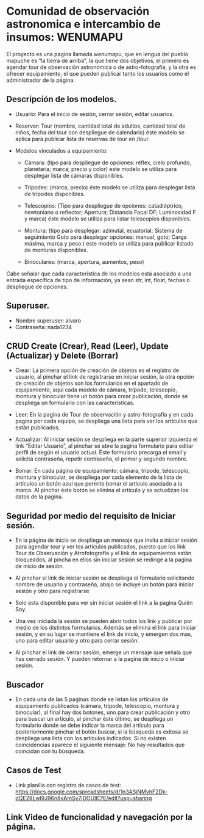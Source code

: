 # Comunidad de observación astronomica e intercambio de insumos: WENUMAPU

El proyecto es una pagina llamada wenumapu, que en lengua del pueblo mapuche es “la tierra de arriba”, la que tiene dos objetivos, el primero es agendar tour de observación astronómica o de astro-fotografía, y la otra es ofrecer equipamiento, el que pueden publicar tanto los usuarios como el administrador de la página.

## Descripción de los modelos.
- Usuario: Para el inicio de sesión, cerrar sesión, editar usuarios.

- Reservar: Tour (nombre, cantidad total de adultos, cantidad total de niños, fecha del tour con despliegue de calendario) éste modelo se aplica para publicar lista de reservas de tour en /tour.

- Modelos vinculados a equipamiento:
	- Cámara: (tipo para despliegue de opciones: réflex, cielo profundo, planetaria; marca; precio y 	color) este modelo se utiliza para desplegar lista de cámaras disponibles.  
	
	- Trípodes: (marca, precio) éste modelo se utiliza para desplegar lista de trípodes disponibles.

	- Telescopios: (Tipo para despliegue de opciones: catadióptrico, newtoniano o reflector; 	Apertura; Distancia Focal DF; Luminosidad F y marca) éste modelo se utiliza para listar 	telescopios disponibles.

	- Montura: (tipo para desplegar: azimutal, ecuatorial; Sistema de seguimiento Goto para 	desplegar opciones: manual, goto; Carga máxima, marca y peso.) este modelo se utiliza para 	publicar listado de monturas disponibles.

	-  Binoculares: (marca, apertura, aumentos, peso)

Cabe señalar que cada característica de los modelos está asociado a una entrada específica de tipo de información, ya sean str, int, float, fechas o despliegue de opciones.  

## Superuser.

- Nombre superuser: alvaro
- Contraseña: nada1234

## CRUD Create (Crear), Read (Leer), Update (Actualizar) y Delete (Borrar)

- Crear:  La primera opción de creación de objetos es el registro de usuario, al pinchar el link de registrarse en iniciar sesión, la otra opción de creación de objetos son los formularios en el apartado de equipamiento, aquí cada modelo de cámara, trípode, telescopio, montura y binocular tiene un botón para crear publicación, donde se despliega un formulario con las características.

- Leer:  En la pagina de Tour de observación y astro-fotografía y en cada pagina por cada equipo, se despliega una lista para ver los artículos que están publicados.

- Actualizar: Al iniciar sesión se despliega en la parte superior izquierda el link “Editar Usuario”, al pinchar se abre la pagina formulario para editar perfil de <nombre usuario> según el usuario actual. Éste formulario precarga el email y solicita contraseña, repetir contraseña, el primer y segundo nombre.

- Borrar:  En cada página de equipamiento: cámara, trípode, telescopio, montura y binocular, se despliega por cada elemento de la lista de artículos un botón azul que permite borrar el articulo asociado a la marca. Al pinchar éste botón se elimina el articulo y se actualizan los datos de la pagina.  
   

## Seguridad por medio del requisito de Iniciar sesión.

- En la página de inicio se despliega un mensaje que invita a iniciar sesión para agendar tour y ver los artículos publicados, puesto que los link Tour de Observación y Atrofotografía y el link de equipamientos están bloqueados, al pincha en ellos sin iniciar sesión se redirige a la pagina de inicio de sesión.

- Al pinchar el link de iniciar sesión se despliega el formulario solicitando nombre de usuario y contraseña, abajo se incluye un botón para iniciar sesión y otro para registrarse

- Solo esta disponible para ver sin iniciar sesión el link a la pagina Quién Soy.

- Una vez iniciada la sesión se pueden abrir todos los link y publicar por medio de los distintos formularios. Además se elimina el link para iniciar sesión, y en su lugar se mantiene el link de inicio, y emergen dos mas, uno para editar usuario y otro para cerrar sesión.

- Al pinchar el link de cerrar sesión, emerge un mensaje que señala que has cerrado sesión. Y pueden retornar a la pagina de inicio o iniciar sesión.

## Buscador

- En cada una de las 5 paginas donde se listan los artículos de equipamiento publicados (cámara, trípode, telescopio, montura y binocular), al final hay dos botones, uno para crear publicación y otro para buscar un artículo, al pinchar éste último, se despliega un formulario donde se debe indicar la marca del artículo para posteriormente pinchar el botón buscar, si la búsqueda es exitosa se despliega una lista con los artículos indicados. Si no existen coincidencias aparece el siguiente mensaje: No hay resultados que coincidan con tu búsqueda.

## Casos de Test
- Link planilla con registro de casos de test:  https://docs.google.com/spreadsheets/d/1n3ASjNMvhF2Dk-dQE29Lwl9J96n8xAmSy7jDOUIlCfE/edit?usp=sharing 


## Link Video de funcionalidad y navegación por la página.
